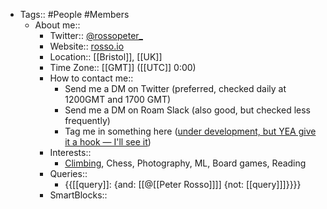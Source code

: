 - Tags:: #People #Members
    - About me::
        - Twitter:: [@rossopeter_](https://twitter.com/rossopeter_)
        - Website:: [rosso.io](https://rosso.io)
        - Location:: [[Bristol]], [[UK]]
        - Time Zone:: [[GMT]] ([[UTC]] 0:00)
        - How to contact me:: 
            - Send me a DM on Twitter (preferred, checked daily at 1200GMT and 1700 GMT)
            - Send me a DM on Roam Slack (also good, but checked less frequently)
            - Tag me in something here ([under development, but YEA give it a hook — I'll see it]([[Chat]]))
        - Interests::
            - [Climbing](https://www.rgs.org/geography/online-lectures/project-armenia-climbing-above-the-clouds-peter/), Chess, Photography, ML, Board games, Reading
        - Queries::
            - {{[[query]]: {and: [[@[[Peter Rosso]]]] {not: [[query]]]}}}}
        - SmartBlocks::
